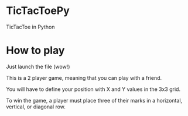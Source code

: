 # TicTacToePy
TicTacToe in Python
# How to play
Just launch the file (wow!)

This is a 2 player game, meaning that you can play with a friend.

You will have to define your position with X and Y values in the 3x3 grid.

To win the game, a player must place three of their marks in a horizontal, vertical, or diagonal row. 
